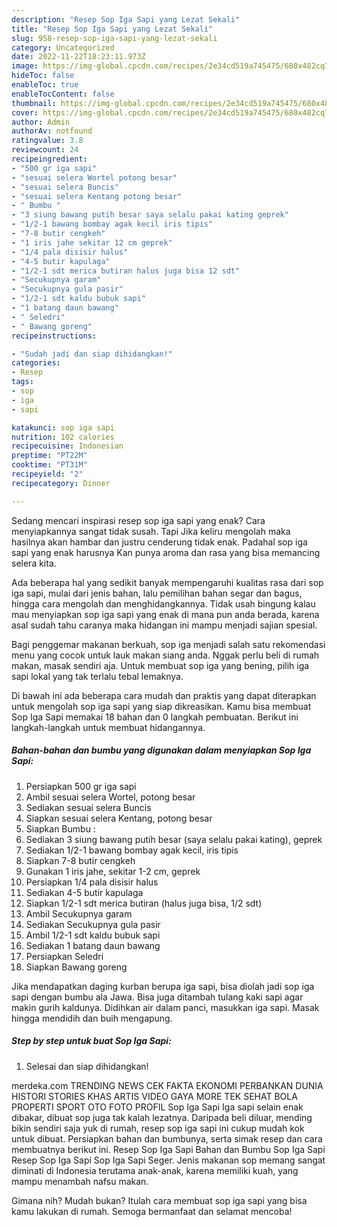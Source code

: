 ```yaml
---
description: "Resep Sop Iga Sapi yang Lezat Sekali"
title: "Resep Sop Iga Sapi yang Lezat Sekali"
slug: 958-resep-sop-iga-sapi-yang-lezat-sekali
category: Uncategorized
date: 2022-11-22T18:23:11.973Z
image: https://img-global.cpcdn.com/recipes/2e34cd519a745475/680x482cq70/sop-iga-sapi-foto-resep-utama.jpg
hideToc: false
enableToc: true
enableTocContent: false
thumbnail: https://img-global.cpcdn.com/recipes/2e34cd519a745475/680x482cq70/sop-iga-sapi-foto-resep-utama.jpg
cover: https://img-global.cpcdn.com/recipes/2e34cd519a745475/680x482cq70/sop-iga-sapi-foto-resep-utama.jpg
author: Admin
authorAv: notfound
ratingvalue: 3.8
reviewcount: 24
recipeingredient:
- "500 gr iga sapi"
- "sesuai selera Wortel potong besar"
- "sesuai selera Buncis"
- "sesuai selera Kentang potong besar"
- " Bumbu "
- "3 siung bawang putih besar saya selalu pakai kating geprek"
- "1/2-1 bawang bombay agak kecil iris tipis"
- "7-8 butir cengkeh"
- "1 iris jahe sekitar 12 cm geprek"
- "1/4 pala disisir halus"
- "4-5 butir kapulaga"
- "1/2-1 sdt merica butiran halus juga bisa 12 sdt"
- "Secukupnya garam"
- "Secukupnya gula pasir"
- "1/2-1 sdt kaldu bubuk sapi"
- "1 batang daun bawang"
- " Seledri"
- " Bawang goreng"
recipeinstructions:

- "Sudah jadi dan siap dihidangkan!"
categories:
- Resep
tags:
- sop
- iga
- sapi

katakunci: sop iga sapi 
nutrition: 102 calories
recipecuisine: Indonesian
preptime: "PT22M"
cooktime: "PT31M"
recipeyield: "2"
recipecategory: Dinner

---
```



Sedang mencari inspirasi resep sop iga sapi yang enak? Cara menyiapkannya sangat tidak susah. Tapi Jika keliru mengolah maka hasilnya akan hambar dan justru cenderung tidak enak. Padahal sop iga sapi yang enak harusnya Kan punya aroma dan rasa yang bisa memancing selera kita.


Ada beberapa hal yang sedikit banyak mempengaruhi kualitas rasa dari sop iga sapi, mulai dari jenis bahan, lalu pemilihan bahan segar dan bagus, hingga cara mengolah dan menghidangkannya. Tidak usah bingung kalau mau menyiapkan sop iga sapi yang enak di mana pun anda berada, karena asal sudah tahu caranya maka hidangan ini mampu menjadi sajian spesial.

Bagi penggemar makanan berkuah, sop iga menjadi salah satu rekomendasi menu yang cocok untuk lauk makan siang anda. Nggak perlu beli di rumah makan, masak sendiri aja. Untuk membuat sop iga yang bening, pilih iga sapi lokal yang tak terlalu tebal lemaknya.


Di bawah ini ada beberapa cara mudah dan praktis yang dapat diterapkan untuk mengolah sop iga sapi yang siap dikreasikan. Kamu bisa membuat Sop Iga Sapi memakai 18 bahan dan 0 langkah pembuatan. Berikut ini langkah-langkah untuk membuat hidangannya.

<!--inarticleads1-->

##### Bahan-bahan dan bumbu yang digunakan dalam menyiapkan Sop Iga Sapi:

1. Persiapkan 500 gr iga sapi
1. Ambil sesuai selera Wortel, potong besar
1. Sediakan sesuai selera Buncis
1. Siapkan sesuai selera Kentang, potong besar
1. Siapkan  Bumbu :
1. Sediakan 3 siung bawang putih besar (saya selalu pakai kating), geprek
1. Sediakan 1/2-1 bawang bombay agak kecil, iris tipis
1. Siapkan 7-8 butir cengkeh
1. Gunakan 1 iris jahe, sekitar 1-2 cm, geprek
1. Persiapkan 1/4 pala disisir halus
1. Sediakan 4-5 butir kapulaga
1. Siapkan 1/2-1 sdt merica butiran (halus juga bisa, 1/2 sdt)
1. Ambil Secukupnya garam
1. Sediakan Secukupnya gula pasir
1. Ambil 1/2-1 sdt kaldu bubuk sapi
1. Sediakan 1 batang daun bawang
1. Persiapkan  Seledri
1. Siapkan  Bawang goreng


Jika mendapatkan daging kurban berupa iga sapi, bisa diolah jadi sop iga sapi dengan bumbu ala Jawa. Bisa juga ditambah tulang kaki sapi agar makin gurih kaldunya. Didihkan air dalam panci, masukkan iga sapi. Masak hingga mendidih dan buih mengapung. 

<!--inarticleads2-->

##### Step by step untuk buat Sop Iga Sapi:


1. Selesai dan siap dihidangkan!

merdeka.com TRENDING NEWS CEK FAKTA EKONOMI PERBANKAN DUNIA HISTORI STORIES KHAS ARTIS VIDEO GAYA MORE TEK SEHAT BOLA PROPERTI SPORT OTO FOTO PROFIL Sop Iga Sapi Iga sapi selain enak dibakar, dibuat sop juga tak kalah lezatnya. Daripada beli diluar, mending bikin sendiri saja yuk di rumah, resep sop iga sapi ini cukup mudah kok untuk dibuat. Persiapkan bahan dan bumbunya, serta simak resep dan cara membuatnya berikut ini. Resep Sop Iga Sapi Bahan dan Bumbu Sop Iga Sapi Resep Sop Iga Sapi Sop Iga Sapi Seger. Jenis makanan sop memang sangat diminati di Indonesia terutama anak-anak, karena memiliki kuah, yang mampu menambah nafsu makan. 

Gimana nih? Mudah bukan? Itulah cara membuat sop iga sapi yang bisa kamu lakukan di rumah. Semoga bermanfaat dan selamat mencoba!
